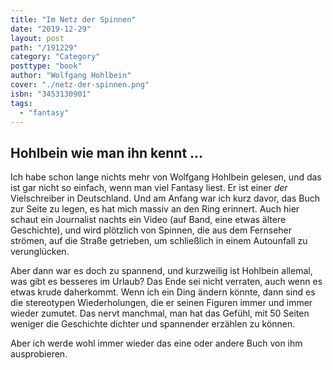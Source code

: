 ```yaml
---
title: "Im Netz der Spinnen"
date: "2019-12-29"
layout: post
path: "/191229"
category: "Category"
posttype: "book"
author: "Wolfgang Hohlbein"
cover: "./netz-der-spinnen.png"
isbn: "3453130901"
tags:
  - "fantasy"
---
```

## Hohlbein wie man ihn kennt ...

Ich habe schon lange nichts mehr von Wolfgang Hohlbein gelesen, und das ist gar nicht so einfach, wenn man viel Fantasy liest. Er ist einer *der* Vielschreiber in Deutschland. Und am Anfang war ich kurz davor, das Buch zur Seite zu legen, es hat mich massiv an den Ring erinnert. Auch hier schaut ein Journalist nachts ein Video (auf Band, eine etwas ältere Geschichte), und wird plötzlich von Spinnen, die aus dem Fernseher strömen, auf die Straße getrieben, um schließlich in einem Autounfall zu verunglücken.

Aber dann war es doch zu spannend, und kurzweilig ist Hohlbein allemal, was gibt es besseres im Urlaub? Das Ende sei nicht verraten, auch wenn es etwas krude daherkommt. Wenn ich ein Ding ändern könnte, dann sind es die stereotypen Wiederholungen, die er seinen Figuren immer und immer wieder zumutet. Das nervt manchmal, man hat das Gefühl, mit 50 Seiten weniger die Geschichte dichter und spannender erzählen zu können.

Aber ich werde wohl immer wieder das eine oder andere Buch von ihm ausprobieren.